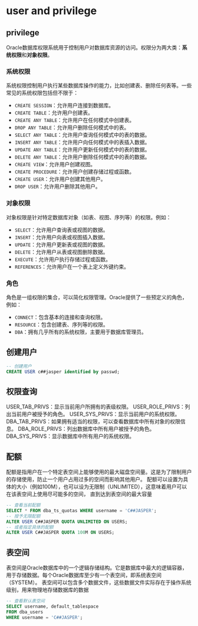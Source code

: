 # user and privilege

## privilege

Oracle数据库权限系统用于控制用户对数据库资源的访问。权限分为两大类：**系统权限**和**对象权限**。

### 系统权限

系统权限控制用户执行某些数据库操作的能力，比如创建表、删除任何表等。一些常见的系统权限包括但不限于：

- `CREATE SESSION`：允许用户连接到数据库。
- `CREATE TABLE`：允许用户创建表。
- `CREATE ANY TABLE`：允许用户在任何模式中创建表。
- `DROP ANY TABLE`：允许用户删除任何模式中的表。
- `SELECT ANY TABLE`：允许用户查询任何模式中的表的数据。
- `INSERT ANY TABLE`：允许用户向任何模式中的表插入数据。
- `UPDATE ANY TABLE`：允许用户更新任何模式中的表的数据。
- `DELETE ANY TABLE`：允许用户删除任何模式中的表的数据。
- `CREATE VIEW`：允许用户创建视图。
- `CREATE PROCEDURE`：允许用户创建存储过程或函数。
- `CREATE USER`：允许用户创建其他用户。
- `DROP USER`：允许用户删除其他用户。

### 对象权限

对象权限是针对特定数据库对象（如表、视图、序列等）的权限。例如：

- `SELECT`：允许用户查询表或视图的数据。
- `INSERT`：允许用户向表或视图插入数据。
- `UPDATE`：允许用户更新表或视图的数据。
- `DELETE`：允许用户从表或视图删除数据。
- `EXECUTE`：允许用户执行存储过程或函数。
- `REFERENCES`：允许用户在一个表上定义外键约束。

### 角色

角色是一组权限的集合，可以简化权限管理。Oracle提供了一些预定义的角色，例如：

- `CONNECT`：包含基本的连接和查询权限。
- `RESOURCE`：包含创建表、序列等的权限。
- `DBA`：拥有几乎所有的系统权限，主要用于数据库管理员。

## 创建用户

```sql
-- 创建用户
CREATE USER c##jasper identified by passwd;
```

## 权限查询

USER_TAB_PRIVS：显示当前用户所拥有的表级权限。
USER_ROLE_PRIVS：列出当前用户被授予的角色。
USER_SYS_PRIVS：显示当前用户的系统权限。
DBA_TAB_PRIVS：如果拥有适当的权限，可以查看数据库中所有对象的权限信息。
DBA_ROLE_PRIVS：列出数据库中所有用户被授予的角色。
DBA_SYS_PRIVS：显示数据库中所有用户的系统权限。

## 配额

配额是指用户在一个特定表空间上能够使用的最大磁盘空间量。这是为了限制用户的存储使用，防止一个用户占用过多的空间而影响其他用户。
配额可以设置为具体的大小（例如100M），也可以设为无限制（UNLIMITED），这意味着用户可以在该表空间上使用尽可能多的空间，
直到达到表空间的最大容量

``` sql
-- 查看当前配额
SELECT * FROM dba_ts_quotas WHERE username = 'C##JASPER';
-- 授予无限配额
ALTER USER C##JASPER QUOTA UNLIMITED ON USERS;
-- 或者指定具体的配额
ALTER USER C##JASPER QUOTA 100M ON USERS;
```

## 表空间

表空间是Oracle数据库中的一个逻辑存储结构。它是数据库中最大的逻辑容器，用于存储数据。每个Oracle数据库至少有一个表空间，即系统表空间（SYSTEM）。
表空间可以包含多个数据文件，这些数据文件实际存在于操作系统级别，用来物理地存储数据库的数据

``` sql
-- 查看默认表空间
SELECT username, default_tablespace
FROM dba_users
WHERE username = 'C##JASPER';
```